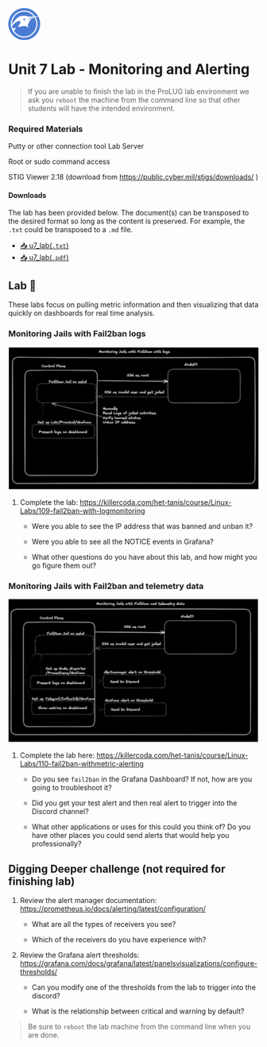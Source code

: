 <div class="flex-container">
        <img src="https://github.com/ProfessionalLinuxUsersGroup/img/blob/main/Assets/Logos/ProLUG_Round_Transparent_LOGO.png?raw=true" width="64" height="64"></img>
    <p>
        <h1>Unit 7 Lab - Monitoring and Alerting</h1>
    </p>
</div>

> If you are unable to finish the lab in the ProLUG lab environment we ask you `reboot`
> the machine from the command line so that other students will have the intended environment.

### Required Materials

Putty or other connection tool Lab Server

Root or sudo command access

STIG Viewer 2.18 (download from <https://public.cyber.mil/stigs/downloads/> )

#### Downloads

The lab has been provided below. The document(s) can be transposed to
the desired format so long as the content is preserved. For example, the `.txt`
could be transposed to a `.md` file.

- <a href="./assets/downloads/u7/u7_lab.txt" target="_blank" download>📥 u7_lab(`.txt`)</a>
- <a href="./assets/downloads/u7/u7_lab.pdf" target="_blank" download>📥 u7_lab(`.pdf`)</a>

## Lab 🧪

These labs focus on pulling metric information and then visualizing that data quickly on dashboards for real time analysis.

### Monitoring Jails with Fail2ban logs

<img src='./assets/images/u7/image1.png'></img>

1. Complete the lab: <https://killercoda.com/het-tanis/course/Linux-Labs/109-fail2ban-with-logmonitoring>

   - Were you able to see the IP address that was banned and unban it?

   - Were you able to see all the NOTICE events in Grafana?

   - What other questions do you have about this lab, and how might you go figure them
     out?

### Monitoring Jails with Fail2ban and telemetry data

<img src='./assets/images/u7/image2.png'></img>

1. Complete the lab here: <https://killercoda.com/het-tanis/course/Linux-Labs/110-fail2ban-withmetric-alerting>

   - Do you see `fail2ban` in the Grafana Dashboard? If not, how are you going to
     troubleshoot it?

   - Did you get your test alert and then real alert to trigger into the Discord channel?

   - What other applications or uses for this could you think of? Do you have other
     places you could send alerts that would help you professionally?

## Digging Deeper challenge (not required for finishing lab)

1. Review the alert manager documentation:
   <https://prometheus.io/docs/alerting/latest/configuration/>

   - What are all the types of receivers you see?

   - Which of the receivers do you have experience with?

2. Review the Grafana alert thresholds:
   <https://grafana.com/docs/grafana/latest/panelsvisualizations/configure-thresholds/>

   - Can you modify one of the thresholds from the lab to trigger into the discord?

   - What is the relationship between critical and warning by default?

> Be sure to `reboot` the lab machine from the command line when you are done.
